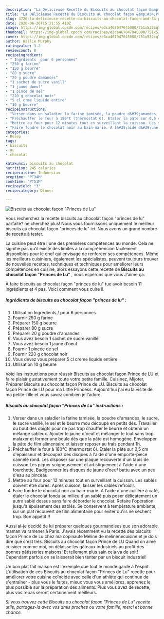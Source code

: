 ```yaml
---
description: "La Délicieuse Recette du Biscuits au chocolat façon &amp;#34;Princes de Lu&amp;#34;"
title: "La Délicieuse Recette du Biscuits au chocolat façon &amp;#34;Princes de Lu&amp;#34;"
slug: 4726-la-delicieuse-recette-du-biscuits-au-chocolat-facon-and-34-princes-de-lu-and-34
date: 2020-06-26T15:21:55.410Z
image: https://img-global.cpcdn.com/recipes/e3ca467047045080/751x532cq70/biscuits-au-chocolat-facon-princes-de-lu-photo-principale-de-la-recette.jpg
thumbnail: https://img-global.cpcdn.com/recipes/e3ca467047045080/751x532cq70/biscuits-au-chocolat-facon-princes-de-lu-photo-principale-de-la-recette.jpg
cover: https://img-global.cpcdn.com/recipes/e3ca467047045080/751x532cq70/biscuits-au-chocolat-facon-princes-de-lu-photo-principale-de-la-recette.jpg
author: Hallie Murphy
ratingvalue: 3.2
reviewcount: 8
recipeingredient:
- " Ingrdients  pour 6 personnes"
- "250 g farine"
- "150 g beurre"
- "80 g sucre"
- "20 g poudre damandes"
- "1 sachet de sucre vanill"
- "1 jaune doeuf"
- "1 pince de sel"
- "220 g chocolat noir"
- "5 cl crme liquide entire"
- "10 g beurre"
recipeinstructions:
- "Verser dans un saladier la farine tamisée, la poudre d&#39;amandes, le sucre, le sucre vanillé, le sel et le beurre mou découpé en petits dès. Travailler du bout des doigts pour ne pas trop chauffer le beurre et obtenir un mélange sableux. Ajouter le jaune d&#39;oeuf et mélanger le tout sans trop malaxer et former une boule dès que la pâte est homogène. Envelopper la pâte de film alimentaire et laisser reposer au frais pendant 1h."
- "Préchauffer le four à 180°C (thermostat 6). Etaler la pâte sur 0,5 cm d&#39;épaisseur et découpez des disques à l&#39;aide d&#39;une emporte-pièce cannelé rond. Les disposer sur une plaque recouverte d&#39;un tapis de cuisson.Les piquer soigneusement et artistiquement à l&#39;aide d&#39;une fourchette. Badigeonner les disques de jaune d&#39;oeuf battu avec un peu d&#39;eau au pinceau"
- "Mettre au four pour 12 minutes tout en surveillant la cuisson. Les sablés doivent être dorés. Après cuisson, laisser les sablés refroidir."
- "Faire fondre le chocolat noir au bain-marie. A l&#39;aide d&#39;une cuillère à café, étaler le chocolat fondu au milieu d&#39;un sablé puis poser délicatement un autre sablé dessus sans faire déborder le chocolat. Refaire l&#39;opération jusqu&#39;à épuisement des sablés. Se conservent à température ambiante, sur un plat recouvert de film alimentaire pour éviter qu&#39;ils ne sèchent trop. Bon appétit !!"
categories:
- Resep
tags:
- biscuits
- au
- chocolat

katakunci: biscuits au chocolat 
nutrition: 245 calories
recipecuisine: Indonesian
preptime: "PT34M"
cooktime: "PT51M"
recipeyield: "3"
recipecategory: Dinner

---
```



![Biscuits au chocolat façon &#34;Princes de Lu&#34;](https://img-global.cpcdn.com/recipes/e3ca467047045080/751x532cq70/biscuits-au-chocolat-facon-princes-de-lu-photo-principale-de-la-recette.jpg)

Vous recherchez la recette biscuits au chocolat façon &#34;princes de lu&#34; parfaite? ne cherchez plus! Nous vous fournissons uniquement le meilleur biscuits au chocolat façon &#34;princes de lu&#34; ici. Nous avons un grand nombre de recette à tester.

La cuisine peut être l'une des premières compétences au monde. Cela ne signifie pas qu'il existe des limites à la compréhension facilement disponibles pour le chef qui envisage de renforcer ses compétences. Même les meilleurs cuisiniers, également les spécialistes, peuvent toujours trouver de nouvelles recettes, techniques et techniques pour améliorer leurs compétences en cuisine, alors essayons cette recette de <strong> Biscuits au chocolat façon &#34;Princes de Lu&#34; </strong>, nous espérons que vous J'aime ça.

<!--inarticleads1-->

À faire biscuits au chocolat façon &#34;princes de lu&#34; tue avoir besoin 11 Ingrédients et 4 pas. Voici comment vous cuire il.

##### Ingrédients de biscuits au chocolat façon &#34;princes de lu&#34; :

1. Utilisation  Ingrédients / pour 6 personnes
1. Fournir 250 g farine
1. Préparer 150 g beurre
1. Préparer 80 g sucre
1. Préparer 20 g poudre d&#39;amandes
1. Vous avez besoin 1 sachet de sucre vanillé
1. Vous avez besoin 1 jaune d&#39;oeuf
1. Fournir 1 pincée de sel
1. Fournir 220 g chocolat noir
1. Vous devez vous préparer 5 cl crème liquide entière
1. Utilisation 10 g beurre


Voici les instructions pour réussir Biscuits au chocolat façon Prince de LU et faire plaisir gustativement toute votre petite famille. Cuisinez, Mijoter, Préparer Biscuits au chocolat façon Prince de LU. Biscuits au chocolat façon Prince de LU pour ma Little Princess. Aujourd&#39;hui j&#39;ai eu la visite de ma petite-fille et vous savez combien je l&#39;adore. 

<!--inarticleads2-->

##### Biscuits au chocolat façon &#34;Princes de Lu&#34; instructions :

1. Verser dans un saladier la farine tamisée, la poudre d&#39;amandes, le sucre, le sucre vanillé, le sel et le beurre mou découpé en petits dès. Travailler du bout des doigts pour ne pas trop chauffer le beurre et obtenir un mélange sableux. Ajouter le jaune d&#39;oeuf et mélanger le tout sans trop malaxer et former une boule dès que la pâte est homogène. Envelopper la pâte de film alimentaire et laisser reposer au frais pendant 1h.
1. Préchauffer le four à 180°C (thermostat 6). Etaler la pâte sur 0,5 cm d&#39;épaisseur et découpez des disques à l&#39;aide d&#39;une emporte-pièce cannelé rond. Les disposer sur une plaque recouverte d&#39;un tapis de cuisson.Les piquer soigneusement et artistiquement à l&#39;aide d&#39;une fourchette. Badigeonner les disques de jaune d&#39;oeuf battu avec un peu d&#39;eau au pinceau
1. Mettre au four pour 12 minutes tout en surveillant la cuisson. Les sablés doivent être dorés. Après cuisson, laisser les sablés refroidir.
1. Faire fondre le chocolat noir au bain-marie. A l&#39;aide d&#39;une cuillère à café, étaler le chocolat fondu au milieu d&#39;un sablé puis poser délicatement un autre sablé dessus sans faire déborder le chocolat. Refaire l&#39;opération jusqu&#39;à épuisement des sablés. Se conservent à température ambiante, sur un plat recouvert de film alimentaire pour éviter qu&#39;ils ne sèchent trop. Bon appétit !!


Aussi ai-je décidé de lui préparer quelques gourmandises que son adorable maman va ramener à Paris. J&#39;avais récemment vu la recette des biscuits façon Prince de Lu chez ma copinaute Méline de melinenecuisine et je dois dire que c&#39;est très. Biscuits au chocolat façon Prince de LU Quand on aime cuisiner comme moi, on délaisse les gâteaux industriels au profit des bonnes pâtisseries maisons! Et tellement plus sain cela va de soit! Cependant parfois on se laisserait bien tenter par un biscuit industriel! 

<!--inarticleads1-->

<p>
Un bon plat fait maison est l'exemple que tout le monde garde à l'esprit. L'utilisation de ces Biscuits au chocolat façon &#34;Princes de Lu&#34; recette pour améliorer votre cuisine coïncide avec celle d'un athlète qui continue de s'entraîner - plus vous le faites, mieux vous vous améliorez, apprenez le plus possible sur la préparation des aliments. Plus vous avez de recette, plus vos repas seront certainement meilleurs.
</p>

<p>
<i>Si vous trouvez cette Biscuits au chocolat façon &#34;Princes de Lu&#34; recette utile, partagez-la avec vos amis proches ou votre famille, merci et bonne chance.</i>
</p>
